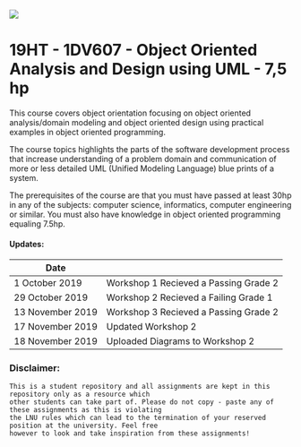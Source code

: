 ##### ![](https://mymoodle.lnu.se/pluginfile.php/1/theme_essential/logo/1573077602/lnu-logo.png)
# 19HT - 1DV607 - Object Oriented Analysis and Design using UML - 7,5 hp

This course covers object orientation focusing on object oriented analysis/domain modeling and object oriented design using practical examples in object oriented programming.

The course topics highlights the parts of the software development process that increase understanding of a problem domain and communication of more or less detailed UML (Unified Modeling Language) blue prints of a system. 

The prerequisites of the course are that you must have passed at least 30hp in any of the subjects: computer science, informatics, computer engineering or similar. You must also have knowledge in object oriented programming equaling 7.5hp.

#### Updates:
| Date |  |
|---|---|
| 1 October 2019 | Workshop 1 Recieved a Passing Grade 2 |
| 29 October 2019 | Workshop 2 Recieved a Failing Grade 1 |
| 13 November 2019 | Workshop 3 Recieved a Passing Grade 2 |
| 17 November 2019 | Updated Workshop 2 |
| 18 November 2019 | Uploaded Diagrams to Workshop 2 |

### Disclaimer:
```
This is a student repository and all assignments are kept in this repository only as a resource which 
other students can take part of. Please do not copy - paste any of these assignments as this is violating 
the LNU rules which can lead to the termination of your reserved position at the university. Feel free 
however to look and take inspiration from these assignments!
```
